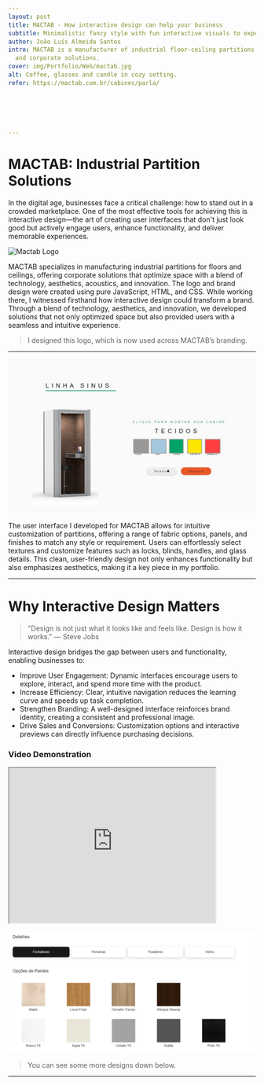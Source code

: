 ```yaml
---
layout: post
title: MACTAB - How interactive design can help your business
subtitle: Minimalistic fancy style with fun interactive visuals to experiment with the product.
author: João Luís Almeida Santos
intro: MACTAB is a manufacturer of industrial floor-ceiling partitions
  and corporate solutions.
cover: img/Portfolio/Web/mactab.jpg
alt: Coffee, glasses and candle in cozy setting.
refer: https://mactab.com.br/cabines/parla/





---
```



# MACTAB: Industrial Partition Solutions

In the digital age, businesses face a critical challenge: how to stand out in a crowded marketplace. One of the most effective tools for achieving this is interactive design—the art of creating user interfaces that don't just look good but actively engage users, enhance functionality, and deliver memorable experiences.

![Mactab Logo](https://mactab.com.br/wp-content/uploads/2023/11/logo-mactab-novo.png)

MACTAB specializes in manufacturing industrial partitions for floors and ceilings, offering corporate solutions that optimize space with a blend of technology, aesthetics, acoustics, and innovation. The logo and brand design were created using pure JavaScript, HTML, and CSS.
While working there, I witnessed firsthand how interactive design could transform a brand. Through a blend of technology, aesthetics, and innovation, we developed solutions that not only optimized space but also provided users with a seamless and intuitive experience.
> I designed this logo, which is now used across MACTAB’s branding.

---

![Design Example 1](../assets/img/Portfolio/Web/Mactab/1.jpg)

The user interface I developed for MACTAB allows for intuitive customization of partitions, offering a range of fabric options, panels, and finishes to match any style or requirement. Users can effortlessly select textures and customize features such as locks, blinds, handles, and glass details. This clean, user-friendly design not only enhances functionality but also emphasizes aesthetics, making it a key piece in my portfolio.

---

# Why Interactive Design Matters
> "Design is not just what it looks like and feels like. Design is how it works."
— Steve Jobs

Interactive design bridges the gap between users and functionality, enabling businesses to:

- Improve User Engagement: Dynamic interfaces encourage users to explore, interact, and spend more time with the product.
- Increase Efficiency: Clear, intuitive navigation reduces the learning curve and speeds up task completion.
- Strengthen Branding: A well-designed interface reinforces brand identity, creating a consistent and professional image.
- Drive Sales and Conversions: Customization options and interactive previews can directly influence purchasing decisions.

### Video Demonstration

<iframe width="420" height="315"
src="https://www.youtube.com/embed/OFG6XV8jaBE">
</iframe>

![Design Example 2](../assets/img/Portfolio/Web/Mactab/2.png)


> You can see some more designs down below.

---

